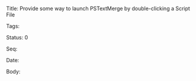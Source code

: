 Title:  Provide some way to launch PSTextMerge by double-clicking a Script File

Tags:   

Status: 0

Seq:    

Date:   

Body:



